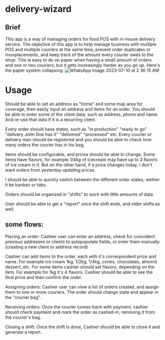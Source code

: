 # delivery-wizard

## Brief
This app is a way of managing orders for food POS with in-house delivery service. The objective of this app 
is to help manage business with multiple POS and multiple couriers at the same time, prevent order duplicates or missplacements,
and keep track of the amount every courier owes to the shop. This is easy to do on paper when having a small amount of orders and
one or two couriers, but it gets increasingly harder as you go up. Here's the paper system collapsing:
![WhatsApp Image 2023-07-10 at 2 36 15 AM](https://github.com/tomlazersheep/delivery-wizard/assets/38867785/98204762-d7a9-4856-a3a2-493a47c997bd)

# Usage 
Should be able to set an address as "home" and some map area for coverage, then easily input an address and items for an order.
You should be able to enter some of the client data, such as address, phone and name. And re-use that data if it is a recurring client.

Every order should have states, such as "in production" "ready to go" "delivery John Doe has it" "delivered" "processed" etc.
Every courier or delivery man should be registered and you should be able to check how many orders the courier has in his bag.

Items should be configurable, and prices should be able to change. Some items have flavors, for example 1/4kg of icecream may have up to 3
flavors of ice cream in it. But on the other hand, if a price changes today, I don't want orders from yesterday updating prices.

I should be able to quickly switch between the different order states, wether it be kanban or tabs.

Orders should be organized in "shifts" to work with little amounts of data 

User should be able to get a "report" once the shift ends, and older shifts as well.


## some flows:
Placing an order:
Cashier user can enter an address, check for coincident previous addresses or clients to autopopulate fields, or enter them manually  
(creating a new client or address record)

Cashier can add items to the order, each with it's correspondent price and name. For example ice cream 1kg, 1/2kg, 1/4kg, cones, chocolates, almond dessert, etc.
For some items cashier should set flavors, depending on the item. For example for 1kg it's 4 flavors.
Cashier should be able to see the final price and then confirm the order. 

Assigning orders: 
Cashier user can view a list of orders created, and assign them to one or more couriers. The order should change state and appear in the "courier bag". 

Receiving orders:
Once the courier comes back with payment, cashier should check payment and mark the order as cashed-in, removing it from the courier's bag.

Closing a shift:
Once the shift is done, Cashier should be able to close it and generate a report. 
